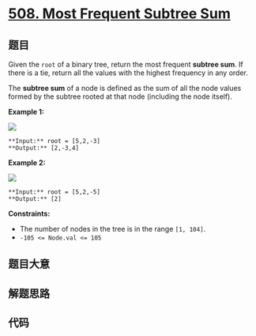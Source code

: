 # [508. Most Frequent Subtree Sum](https://leetcode.com/problems/most-frequent-subtree-sum)

## 题目

Given the `root` of a binary tree, return the most frequent **subtree sum**.
If there is a tie, return all the values with the highest frequency in any
order.

The **subtree sum** of a node is defined as the sum of all the node values
formed by the subtree rooted at that node (including the node itself).



**Example 1:**

![](https://assets.leetcode.com/uploads/2021/04/24/freq1-tree.jpg)

    
    
    **Input:** root = [5,2,-3]
    **Output:** [2,-3,4]
    

**Example 2:**

![](https://assets.leetcode.com/uploads/2021/04/24/freq2-tree.jpg)

    
    
    **Input:** root = [5,2,-5]
    **Output:** [2]
    



**Constraints:**

  * The number of nodes in the tree is in the range `[1, 104]`.
  * `-105 <= Node.val <= 105`


## 题目大意

## 解题思路

## 代码

```javascript

```

